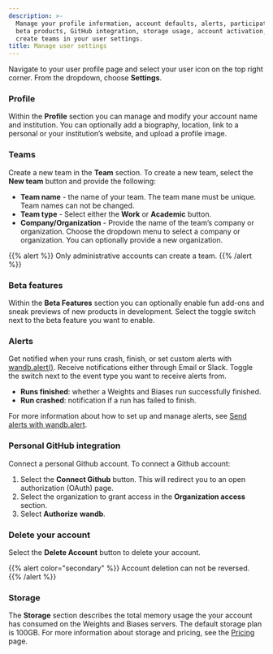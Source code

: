 ```yaml
---
description: >-
  Manage your profile information, account defaults, alerts, participation in
  beta products, GitHub integration, storage usage, account activation, and
  create teams in your user settings.
title: Manage user settings
---
```


Navigate to your user profile page and select your user icon on the top right corner. From the dropdown, choose **Settings**.

### Profile

Within the **Profile** section you can manage and modify your account name and institution. You can optionally add a biography, location, link to a personal or your institution’s website, and upload a profile image.

### Teams

Create a new team in the **Team** section. To create a new team, select the **New team** button and provide the following:

* **Team name** - the name of your team. The team mane must be unique. Team names can not be changed.
* **Team type** - Select either the **Work** or **Academic** button.
* **Company/Organization** - Provide the name of the team’s company or organization. Choose the dropdown menu to select a company or organization. You can optionally provide a new organization.

{{% alert %}}
Only administrative accounts can create a team.
{{% /alert %}}

### Beta features

Within the **Beta Features** section you can optionally enable fun add-ons and sneak previews of new products in development. Select the toggle switch next to the beta feature you want to enable.

### Alerts

Get notified when your runs crash, finish, or set custom alerts with [wandb.alert()](../../runs/alert.md). Receive notifications either through Email or Slack. Toggle the switch next to the event type you want to receive alerts from.

* **Runs finished**: whether a Weights and Biases run successfully finished.
* **Run crashed**: notification if a run has failed to finish.

For more information about how to set up and manage alerts, see [Send alerts with wandb.alert](../../runs/alert.md).

### Personal GitHub integration

Connect a personal Github account. To connect a Github account:

1. Select the **Connect Github** button. This will redirect you to an open authorization (OAuth) page.
2. Select the organization to grant access in the **Organization access** section.
3. Select **Authorize** **wandb**.

### Delete your account

Select the **Delete Account** button to delete your account.

{{% alert color="secondary" %}}
Account deletion can not be reversed.
{{% /alert %}}

### Storage

The **Storage** section describes the total memory usage the your account has consumed on the Weights and Biases servers. The default storage plan is 100GB. For more information about storage and pricing, see the [Pricing](https://wandb.ai/site/pricing) page.
